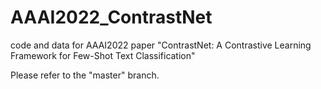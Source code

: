 # AAAI2022_ContrastNet
code and data for AAAI2022 paper "ContrastNet: A Contrastive Learning Framework for Few-Shot Text Classification"

Please refer to the "master" branch.

